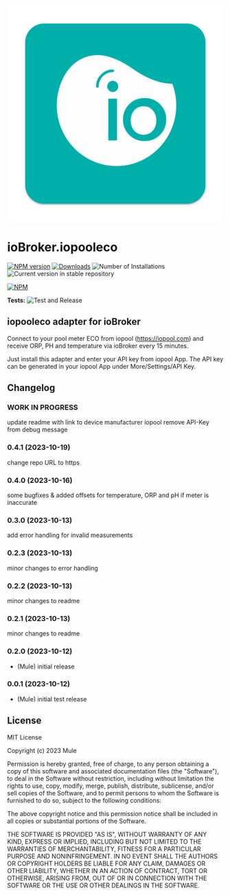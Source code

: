 ![Logo](admin/iopooleco.png)
# ioBroker.iopooleco

[![NPM version](https://img.shields.io/npm/v/iobroker.iopooleco.svg)](https://www.npmjs.com/package/iobroker.iopooleco)
[![Downloads](https://img.shields.io/npm/dm/iobroker.iopooleco.svg)](https://www.npmjs.com/package/iobroker.iopooleco)
![Number of Installations](https://iobroker.live/badges/iopooleco-installed.svg)
![Current version in stable repository](https://iobroker.live/badges/iopooleco-stable.svg)

[![NPM](https://nodei.co/npm/iobroker.iopooleco.png?downloads=true)](https://nodei.co/npm/iobroker.iopooleco/)

**Tests:** ![Test and Release](https://github.com/mule1972/ioBroker.iopooleco/workflows/Test%20and%20Release/badge.svg)

## iopooleco adapter for ioBroker
Connect to your pool meter ECO from iopool (https://iopool.com) and receive ORP, PH and temperature via ioBroker every 15 minutes.

Just install this adapter and enter your API key from iopool App.
The API key can be generated in your iopool App under More/Settings/API Key. 

## Changelog
### **WORK IN PROGRESS**
update readme with link to device manufacturer iopool
remove API-Key from debug message

<!--
	Placeholder for the next version (at the beginning of the line):
	### **WORK IN PROGRESS**
-->

### 0.4.1 (2023-10-19)
change repo URL to https

### 0.4.0 (2023-10-16)
some bugfixes & added offsets for temperature, ORP and pH if meter is inaccurate

### 0.3.0 (2023-10-13)
add error handling for invalid measurements

### 0.2.3 (2023-10-13)
minor changes to error handling

### 0.2.2 (2023-10-13)
minor changes to readme

### 0.2.1 (2023-10-13)
minor changes to readme

### 0.2.0 (2023-10-12)
* (Mule) initial release

### 0.0.1 (2023-10-12)
* (Mule) initial test release

## License
MIT License

Copyright (c) 2023 Mule

Permission is hereby granted, free of charge, to any person obtaining a copy
of this software and associated documentation files (the "Software"), to deal
in the Software without restriction, including without limitation the rights
to use, copy, modify, merge, publish, distribute, sublicense, and/or sell
copies of the Software, and to permit persons to whom the Software is
furnished to do so, subject to the following conditions:

The above copyright notice and this permission notice shall be included in all
copies or substantial portions of the Software.

THE SOFTWARE IS PROVIDED "AS IS", WITHOUT WARRANTY OF ANY KIND, EXPRESS OR
IMPLIED, INCLUDING BUT NOT LIMITED TO THE WARRANTIES OF MERCHANTABILITY,
FITNESS FOR A PARTICULAR PURPOSE AND NONINFRINGEMENT. IN NO EVENT SHALL THE
AUTHORS OR COPYRIGHT HOLDERS BE LIABLE FOR ANY CLAIM, DAMAGES OR OTHER
LIABILITY, WHETHER IN AN ACTION OF CONTRACT, TORT OR OTHERWISE, ARISING FROM,
OUT OF OR IN CONNECTION WITH THE SOFTWARE OR THE USE OR OTHER DEALINGS IN THE
SOFTWARE.